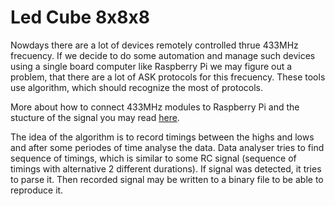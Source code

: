 # Led Cube 8x8x8




Nowdays there are a lot of devices remotely controlled thrue 433MHz frecuency. If we decide to do some automation and manage such devices using a single board computer like Raspberry Pi we may figure out a problem, that there are a lot of ASK protocols for this frecuency.
These tools use algorithm, which should recognize the most of protocols.

More about how to connect 433MHz modules to Raspberry Pi and the stucture of the signal you may read [here](http://www.instructables.com/id/Super-Simple-Raspberry-Pi-433MHz-Home-Automation/).

The idea of the algorithm is to record timings between the highs and lows and after some periodes of time analyse the data. Data analyser tries to find sequence of timings, which is similar to some RC signal (sequence of timings with alternative 2 different durations). If signal was detected, it tries to parse it. Then recorded signal may be written to a binary file to be able to reproduce it.
